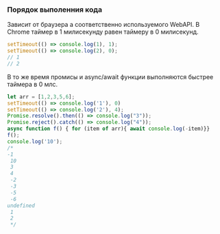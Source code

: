 ### Порядок выполенния кода 

Зависит от браузера а соответственно используемого WebAPI. В Chrome таймер в 1 милисекунду равен таймеру в 0 милисекунд.

```js
setTimeout(() => console.log(1), 1);
setTimeout(() => console.log(2), 0);
// 1
// 2
```

В то же время промисы и async/await функции выполняются быстрее таймера в 0 млс.

```js
let arr = [1,2,3,5,6];
setTimeout(() => console.log('1'), 0)
setTimeout(() => console.log('2'), 4);
Promise.resolve().then(() => console.log("3"));
Promise.reject().catch(() => console.log("4"));
async function f() { for (item of arr){ await console.log(-item)}}
f();
console.log('10');
/*
-1
 10
 3
 4
 -2
 -3
 -5
 -6
undefined
 1
 2
 */
 ```

